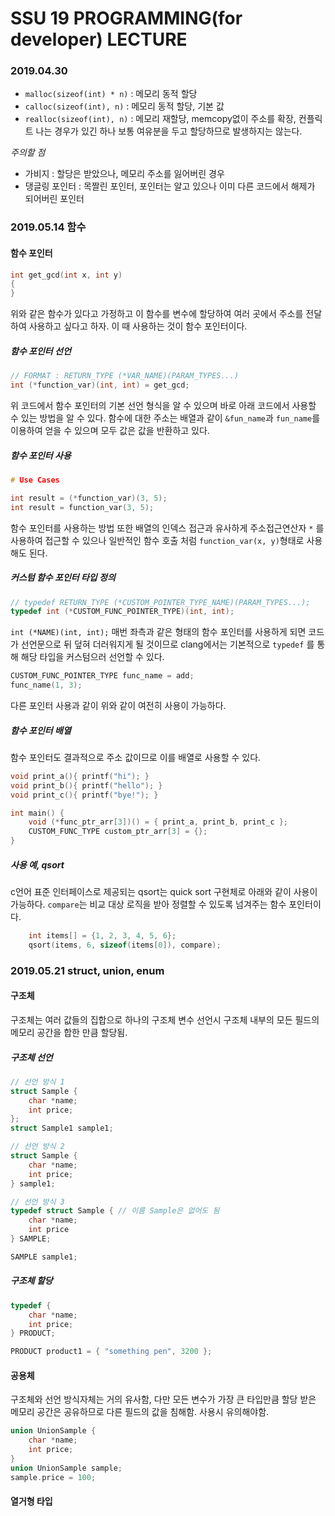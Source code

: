 # SSU 19 PROGRAMMING(for developer) LECTURE


### 2019.04.30

- `malloc(sizeof(int) * n)` : 메모리 동적 할당
- `calloc(sizeof(int), n)`  : 메모리 동적 할당, 기본 값
- `realloc(sizeof(int), n)` : 메모리 재할당, memcopy없이 주소를 확장, 컨플릭트 나는 경우가 있긴 하나 보통 여유분을 두고 할당하므로 발생하지는 않는다.


*주의할 점*
- 가비지           : 할당은 받았으나, 메모리 주소를 잃어버린 경우
- 댕글링 포인터     : 목짤린 포인터, 포인터는 알고 있으나 이미 다른 코드에서 해제가 되어버린 포인터

### 2019.05.14 함수


#### 함수 포인터

```c
int get_gcd(int x, int y)
{
}
```
위와 같은 함수가 있다고 가정하고 이 함수를 변수에 할당하여 여러 곳에서 주소를 전달
하여 사용하고 싶다고 하자. 이 때 사용하는 것이 함수 포인터이다.

##### 함수 포인터 선언

```c
// FORMAT : RETURN_TYPE (*VAR_NAME)(PARAM_TYPES...)
int (*function_var)(int, int) = get_gcd;
```

위 코드에서 함수 포인터의 기본 선언 형식을 알 수 있으며 바로 아래 코드에서 사용할 수 있는
방법을 알 수 있다. 함수에 대한 주소는 배열과 같이 `&fun_name`과 `fun_name`를 이용하여 
얻을 수 있으며 모두 값은 값을 반환하고 있다.


##### 함수 포인터 사용

```c
# Use Cases

int result = (*function_var)(3, 5);
int result = function_var(3, 5);
```

함수 포인터를 사용하는 방법 또한 배열의 인덱스 접근과 유사하게 주소접근연산자 `*`
를 사용하여 접근할 수 있으나 일반적인 함수 호출 처럼 `function_var(x, y)`형태로
사용해도 된다.

##### 커스텀 함수 포인터 타입 정의

```c
// typedef RETURN_TYPE (*CUSTOM_POINTER_TYPE_NAME)(PARAM_TYPES...);
typedef int (*CUSTOM_FUNC_POINTER_TYPE)(int, int);
```

`int (*NAME)(int, int);` 매번 좌측과 같은 형태의 함수 포인터를 사용하게 되면
코드가 선언문으로 뒤 덮혀 더러워지게 될 것이므로 clang에서는 기본적으로 `typedef`
를 통해 해당 타입을 커스텀으러 선언할 수 있다. 

```c
CUSTOM_FUNC_POINTER_TYPE func_name = add;
func_name(1, 3);
```

다른 포인터 사용과 같이 위와 같이 여전히 사용이 가능하다.

##### 함수 포인터 배열

함수 포인터도 결과적으로 주소 값이므로 이를 배열로 사용할 수 있다.

```c
void print_a(){ printf("hi"); }
void print_b(){ printf("hello"); }
void print_c(){ printf("bye!"); }

int main() {
    void (*func_ptr_arr[3])() = { print_a, print_b, print_c };
    CUSTOM_FUNC_TYPE custom_ptr_arr[3] = {};
}
```

##### 사용 예, qsort

c언어 표준 인터페이스로 제공되는 qsort는 quick sort 구현체로 아래와 같이 사용이 가능하다.
`compare`는 비교 대상 로직을 받아 정렬할 수 있도록 넘겨주는 함수 포인터이다.

```c
    int items[] = {1, 2, 3, 4, 5, 6};
    qsort(items, 6, sizeof(items[0]), compare);
```

### 2019.05.21 struct, union, enum

#### 구조체

구조체는 여러 값들의 집합으로 하나의 구조체 변수 선언시 구조체 내부의 모든 필드의
메모리 공간을 합한 만큼 할당됨.

##### 구조체 선언

```c
// 선언 방식 1
struct Sample {
    char *name;
    int price;
};
struct Sample1 sample1;

// 선언 방식 2
struct Sample {
    char *name;
    int price;
} sample1;

// 선언 방식 3
typedef struct Sample { // 이름 Sample은 없어도 됨
    char *name;
    int price
} SAMPLE;

SAMPLE sample1;
```

##### 구조체 할당

```c
typedef {
    char *name;
    int price;
} PRODUCT;

PRODUCT product1 = { "something pen", 3200 };
```

#### 공용체

구조체와 선언 방식자체는 거의 유사함, 다만 모든 변수가 가장 큰 타입만큼 할당 받은
메모리 공간은 공유하므로 다른 필드의 값을 침해함. 사용시 유의해야함.

```c
union UnionSample {
    char *name;
    int price;
}
union UnionSample sample;
sample.price = 100;
```

#### 열거형 타입